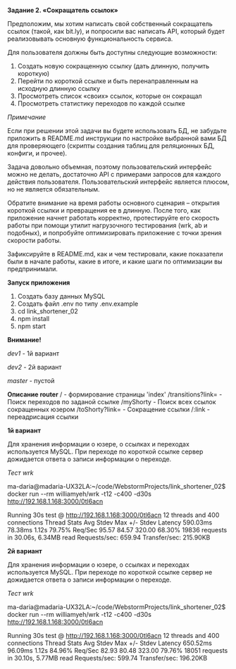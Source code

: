 **Задание 2. «Сокращатель ссылок»**

Предположим, мы хотим написать свой собственный сокращатель ссылок (такой,
как bit.ly), и попросили вас написать API, который будет реализовывать
основную функциональность сервиса.

Для пользователя должны быть доступны следующие возможности:
1. Создать новую сокращенную ссылку (дать длинную, получить короткую)
2. Перейти по короткой ссылке и быть перенаправленным на исходную длинную ссылку
3. Просмотреть список «своих» ссылок, которые он сокращал
4. Просмотреть статистику переходов по каждой ссылке
 

*Примечание*

Если при решении этой задачи вы будете использовать БД, не забудьте приложить
в README.md инструкции по настройке выбранной вами БД для проверяющего (скрипты
создания таблиц для реляционных БД, конфиги, и прочее).

Задача довольно объемная, поэтому пользовательский интерфейс можно не делать, достаточно API с примерами запросов для каждого действия пользователя.
Пользовательский интерфейс является плюсом, но не является обязательным.

Обратите внимание на время работы основного сценария – открытия короткой ссылки
и превращения ее в длинную. После того, как приложение начнет работать корректно,
протестируйте его скорость работы при помощи утилит нагрузочного тестирования
(wrk, ab и подобных), и попробуйте оптимизировать приложение с точки зрения
скорости работы.

Зафиксируйте в README.md, как и чем тестировали, какие показатели были в начале
работы, какие в итоге, и какие шаги по оптимизации вы предпринимали.

**Запуск приложения**
1) Создать базу данных MySQL
2) Создать файл .env по типу .env.example
2) cd link_shortener_02
3) npm install
4) npm start

**Внимание!** 

*dev1* - 1й вариант

*dev2* - 2й вариант

*master* - пустой

**Описание router**
/ - формирование страницы 'index'
/transitions?link= - Поиск переходов по заданой ссылке
/myShorty - Поиск всех ссылок сокращенных юзером
/toShorty?link= - Сокращение ссылки 
/:link - переадрисация ссылки


**1й вариант**

Для хранения информации о юзере, о ссылках и переходах используется MySQL.
При переходе по короткой ссылке сервер дожидается ответа о записи информации о переходе.

*Тест wrk*

ma-daria@madaria-UX32LA:~/code/WebstormProjects/link_shortener_02$ docker run --rm williamyeh/wrk -t12 -c400 -d30s  http://192.168.1.168:3000/0tl6acn

Running 30s test @ http://192.168.1.168:3000/0tl6acn
  12 threads and 400 connections
  Thread Stats   Avg      Stdev     Max   +/- Stdev
    Latency   590.03ms   78.38ms   1.12s    79.75%
    Req/Sec    95.57     84.57   320.00     68.30%
  19836 requests in 30.06s, 6.34MB read
Requests/sec:    659.94
Transfer/sec:    215.90KB

**2й вариант**

Для хранения информации о юзере, о ссылках и переходах используется MySQL.
При переходе по короткой ссылке сервер не дожидается ответа о записи информации о переходе.

*Тест wrk*

ma-daria@madaria-UX32LA:~/code/WebstormProjects/link_shortener_02$ docker run --rm williamyeh/wrk -t12 -c400 -d30s  http://192.168.1.168:3000/0tl6acn

Running 30s test @ http://192.168.1.168:3000/0tl6acn
  12 threads and 400 connections
  Thread Stats   Avg      Stdev     Max   +/- Stdev
    Latency   650.52ms   96.09ms   1.12s    84.96%
    Req/Sec    82.93     80.48   323.00     79.76%
  18051 requests in 30.10s, 5.77MB read
Requests/sec:    599.74
Transfer/sec:    196.20KB